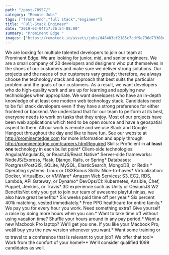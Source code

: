 ```yaml
---
path: "/post-70957/"
category: "Remote Jobs"
tags: ["front end","full stack","engineer"]
title: "Full-Stack Engineer"
date: "2019-02-04T17:26:54-08:00"
summary: "Prominent Edge "
images: ["https://remoteok.io/assets/jobs/d48403ef2185c7cdf9e736d73308d35f.png"]
---
```


We are looking for multiple talented developers to join our team at Prominent Edge.  We are looking for junior, mid, and senior engineers. We are a small company of 20 developers and designers who put themselves in the shoes of our customers and make sure we deliver strong solutions.  Our projects and the needs of our customers vary greatly; therefore, we always choose the technology stack and approach that best suits the particular problem and the goals of our customers.  As a result, we want developers who do high-quality work and are up for learning and applying new technologies when appropriate.  We want developers who have an in-depth knowledge of at least one modern web technology stack.  Candidates need to be full stack developers even if they have a strong preference for either frontend or backend.  We understand that for our team to perform at its best, everyone needs to work on tasks that they enjoy.  Most of our projects have been web applications which tend to be open source and have a geospatial aspect to them.  All our work is remote and we use Slack and Google Hangout throughout the day and like to have fun.  See our website at http://prominentedge.com for more information and apply through http://prominentedge.com/careers.htmlRequired Skills: Proficient in **at least one** technology in each bullet point* Client-side technologies: Angular/AngularJS, or ReactJS/React Native* Server-side frameworks: NodeJS/Express, Flask, Django, Rails, or Spring* Databases: Postgres/PostGIS, SQLite, MySQL, ElasticSearch, MongoDB, or Redis * Operating systems: Linux or OSXBonus Skills: Nice-to-haves* Virtualization: Docker, VirtualBox, or VMWare* Amazon Web Services: S3, EC2, RDS, Lambda, API Gateway, or Dynamo* DevOps/CI: Kubernetes, Ansible, Chef, Puppet, Jenkins, or Travis* 3D experience such as Unity or CesiumJS W2 BenefitsNot only you get to join our team of awesome playful ninjas, we also have great benefits:* Six weeks paid time off per year.* Six percent 401k matching, vested immediately.* Free PPO healthcare for entire family.* We pay you for every hour you work.  Need something extra? Give yourself a raise by doing more hours when you can.* Want to take time off without using vacation time? Shuffle your hours around in any pay period.* Want a new Macbook Pro laptop? We'll get you one.  If you like your Macbook Pro, weâll buy you the new version whenever you want.* Want some training or to travel to a conference that is relevant to your job? We offer that too!* Work from the comfort of your home!** We'll consider qualified 1099 candidates as well. 

